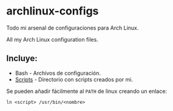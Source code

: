 archlinux-configs
=================

Todo mi arsenal de configuraciones para Arch Linux.

All my Arch Linux configuration files.

Incluye:
--------

  * Bash - Archivos de configuración.
  * [Scripts](https://github.com/fethedems/archlinux-configs/tree/master/Scripts) - Directorio con scripts creados por mi.

Se pueden añadir fácilmente al `PATH` de linux creando un enlace:
  
    ln <script> /usr/bin/<nombre>

